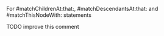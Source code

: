 For #matchChildrenAt:that:, #matchDescendantsAt:that: and #matchThisNodeWith: statements

TODO improve this comment